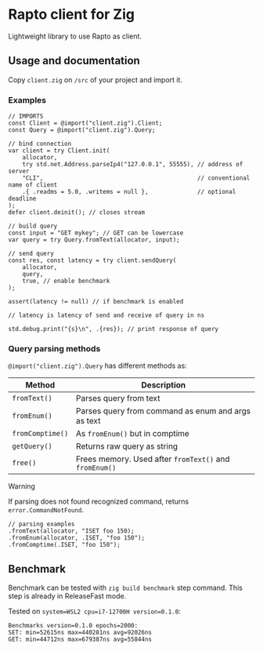 # Rapto client for Zig

Lightweight library to use Rapto as client.

## Usage and documentation

Copy `client.zig` on `/src` of your project and import it.

### Examples

```zig
// IMPORTS
const Client = @import("client.zig").Client;
const Query = @import("client.zig").Query;
```

```zig
// bind connection
var client = try Client.init(
    allocator,
    try std.net.Address.parseIp4("127.0.0.1", 55555), // address of server
    "CLI",                                            // conventional name of client
    .{ .readms = 5.0, .writems = null },              // optional deadline
);
defer client.deinit(); // closes stream
```

```zig
// build query
const input = "GET mykey"; // GET can be lowercase
var query = try Query.fromText(allocator, input);

// send query
const res, const latency = try client.sendQuery(
    allocator,
    query,
    true, // enable benchmark
);

assert(latency != null) // if benchmark is enabled

// latency is latency of send and receive of query in ns

std.debug.print("{s}\n", .{res}); // print response of query
```

### Query parsing methods

`@import("client.zig").Query` has different methods as:

| Method | Description |
|--------|-------------|
| `fromText()` | Parses query from text |
| `fromEnum()` | Parses query from command as enum and args as text |
| `fromComptime()` | As `fromEnum()` but in comptime |
| `getQuery()` | Returns raw query as string |
| `free()` | Frees memory. Used after `fromText()` and `fromEnum()` |

> [!WARNING]
> If parsing does not found recognized command, returns `error.CommandNotFound`.

```zig
// parsing examples
.fromText(allocator, "ISET foo 150);
.fromEnum(allocator, .ISET, "foo 150");
.fromComptime(.ISET, "foo 150");
```

## Benchmark

Benchmark can be tested with `zig build benchmark` step command.
This step is already in ReleaseFast mode.

Tested on `system=WSL2 cpu=i7-12700H version=0.1.0`:
```
Benchmarks version=0.1.0 epochs=2000:
SET: min=52615ns max=440281ns avg=92026ns
GET: min=44712ns max=679387ns avg=55844ns
```